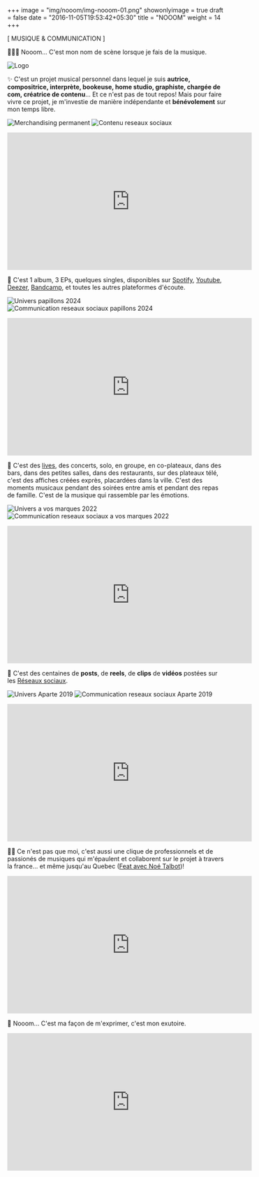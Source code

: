 +++
image = "img/nooom/img-nooom-01.png"
showonlyimage = true
draft = false
date = "2016-11-05T19:53:42+05:30"
title = "NOOOM"
weight = 14
+++


[ MUSIQUE & COMMUNICATION ]
<!--more-->

💁🏻‍♀️ Nooom... C'est mon nom de scène lorsque je fais de la musique.


![Logo][1]

✨ C'est un projet musical personnel dans lequel je suis **autrice, compositrice, interprète, bookeuse, home studio, graphiste, chargée de com, créatrice de contenu**... Et ce n'est pas de tout repos! Mais pour faire vivre ce projet, je m'investie de manière indépendante et **bénévolement** sur mon temps libre.

![Merchandising permanent][2]
![Contenu reseaux sociaux][3]

<div class="row media-block">
    <div class="col-sm-12">
      <div class="embed-responsive embed-responsive-16by9">
        <iframe width="560" height="315" src="https://www.youtube.com/embed/IFJ2EBZKMa0?si=JQpSMOo2TGXUu4eP" title="YouTube video player" frameborder="0" allow="accelerometer; autoplay; clipboard-write; encrypted-media; gyroscope; picture-in-picture; web-share" referrerpolicy="strict-origin-when-cross-origin" allowfullscreen></iframe>
      </div>
    </div>
  </div>
</p>

📌 C'est 1 album, 3 EPs, quelques singles, disponibles sur <a href="https://open.spotify.com/intl-fr/artist/2onf6pDejZ19BQ5i8YxobO?si=C3eVCYGAQbiaHnn2GF_-yw" class="text-primary">Spotify</a>, <a href="https://www.youtube.com/@nooom_off" class="text-primary">Youtube</a>, <a href="deezer.com/en/artist/95547772" class="text-primary">Deezer</a>, <a href="https://nooom.bandcamp.com/" class="text-primary">Bandcamp</a>, et toutes les autres plateformes d'écoute.

![Univers papillons 2024][4]
![Communication reseaux sociaux papillons 2024][5]

<div class="row media-block">
    <div class="col-sm-12">
      <div class="embed-responsive embed-responsive-16by9">
        <iframe width="560" height="315" src="https://www.youtube.com/embed/CajTGOU-dkY?si=F-5TxfVQ6y1-55Np" title="YouTube video player" frameborder="0" allow="accelerometer; autoplay; clipboard-write; encrypted-media; gyroscope; picture-in-picture; web-share" referrerpolicy="strict-origin-when-cross-origin" allowfullscreen></iframe>
      </div>
    </div>
  </div>
</p>

🎉 C'est des <a href="https://youtu.be/y3_Dj_sHUMY" class="text-primary">lives</a>, des concerts, solo, en groupe, en co-plateaux, dans des bars, dans des petites salles, dans des restaurants, sur des plateaux télé, c'est des affiches créées exprès, placardées dans la ville. C'est des moments musicaux pendant des soirées entre amis et pendant des repas de famille. C'est de la musique qui rassemble par les émotions.

![Univers a vos marques 2022][6]
![Communication reseaux sociaux a vos marques 2022][7]

<div class="row media-block">
    <div class="col-sm-12">
      <div class="embed-responsive embed-responsive-16by9">
        <iframe width="560" height="315" src="https://www.youtube.com/embed/HADU5Ktc8MM?si=cGOrXFsCG7tocv-7" title="YouTube video player" frameborder="0" allow="accelerometer; autoplay; clipboard-write; encrypted-media; gyroscope; picture-in-picture; web-share" referrerpolicy="strict-origin-when-cross-origin" allowfullscreen></iframe>
      </div>
    </div>
  </div>
</p>

📲 C'est des centaines de **posts**, de **reels**, de **clips** de **vidéos** postées sur les <a href="https://linktr.ee/nooom_off" class="text-primary">Réseaux sociaux</a>. 

![Univers Aparte 2019][8]
![Communication reseaux sociaux Aparte 2019][9]

<div class="row media-block">
    <div class="col-sm-12">
      <div class="embed-responsive embed-responsive-16by9">
        <iframe width="560" height="315" src="https://www.youtube.com/embed/7VNO_zfd6CM?si=HhW_H8ft6kG3uou4" title="YouTube video player" frameborder="0" allow="accelerometer; autoplay; clipboard-write; encrypted-media; gyroscope; picture-in-picture; web-share" referrerpolicy="strict-origin-when-cross-origin" allowfullscreen></iframe>
      </div>
    </div>
  </div>
</p>


👌🏻 Ce n'est pas que moi, c'est aussi une clique de professionnels et de passionés de musiques qui m'épaulent et collaborent sur le projet à travers la france... et même jusqu'au Quebec (<a href="https://open.spotify.com/intl-fr/track/0NyhAtRM4o8SAWEdIflxby?si=ec3e1156c5484d98" class="text-primary">Feat avec Noé Talbot</a>)!

<div class="row media-block">
    <div class="col-sm-12">
      <div class="embed-responsive embed-responsive-16by9">
        <iframe width="560" height="315" src="https://www.youtube.com/embed/ZimUvQsSl0k?si=P0mrShxHp1lhTUnS" title="YouTube video player" frameborder="0" allow="accelerometer; autoplay; clipboard-write; encrypted-media; gyroscope; picture-in-picture; web-share" referrerpolicy="strict-origin-when-cross-origin" allowfullscreen></iframe>
      </div>
    </div>
  </div>
</p>

🌙 Nooom... C'est ma façon de m'exprimer, c'est mon exutoire. 


<div class="row media-block">
    <div class="col-sm-12">
      <div class="embed-responsive embed-responsive-16by9">
        <iframe width="560" height="315" src="https://www.youtube.com/embed/BY3Pt5xu2KU?si=6HXcsCjGdUMv85f1" title="YouTube video player" frameborder="0" allow="accelerometer; autoplay; clipboard-write; encrypted-media; gyroscope; picture-in-picture; web-share" referrerpolicy="strict-origin-when-cross-origin" allowfullscreen></iframe>
      </div>
    </div>
  </div>
</p>


[1]: /img/nooom/img-nooom-01.png
[2]: /img/nooom/img-nooom-02.png
[3]: /img/nooom/img-nooom-03.png
[4]: /img/nooom/img-nooom-04.png
[5]: /img/nooom/img-nooom-05.png
[6]: /img/nooom/img-nooom-06.png
[7]: /img/nooom/img-nooom-07.png
[8]: /img/nooom/img-nooom-08.png
[9]: /img/nooom/img-nooom-09.png

